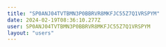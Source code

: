 ```yaml
---
title: "SP0ANJ04TVTBMN3P0BBRVR8MKFJC55Z7Q1VRSPYM"
date: 2024-02-19T08:36:10.277Z
user: SP0ANJ04TVTBMN3P0BBRVR8MKFJC55Z7Q1VRSPYM
layout: "users"
---
```

    